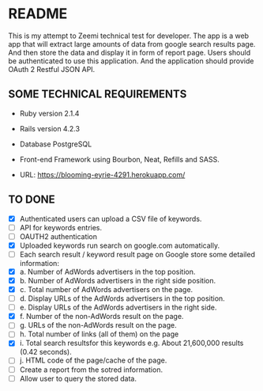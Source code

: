 # README

This is my attempt to Zeemi technical test for developer. The app is a web app that
will extract large amounts of data from google search results page. And then
store the data and display it in form of report page.
Users should be authenticated to use this application.
And the application should provide OAuth 2 Restful JSON API.

## SOME TECHNICAL REQUIREMENTS

* Ruby version 2.1.4

* Rails version 4.2.3

* Database PostgreSQL

* Front-end Framework using Bourbon, Neat, Refills and SASS.

* URL: https://blooming-eyrie-4291.herokuapp.com/

## TO DONE

- [x] Authenticated users can upload a CSV file of keywords.
- [ ] API for keywords entries.
- [ ] OAUTH2 authentication
- [X] Uploaded keywords run search on google.com automatically.
- [ ] Each search result / keyword result page on Google store some detailed information:
- [X] a. Number of AdWords advertisers in the top position.
- [X] b. Number of AdWords advertisers in the right side position.
- [X] c. Total number of AdWords advertisers on the page.
- [ ] d. Display URLs of the AdWords advertisers in the top position.
- [ ] e. Display URLs of the AdWords advertisers in the right side.
- [X] f. Number of the non-AdWords result on the page.
- [ ] g. URLs of the non-AdWords result on the page.
- [ ] h. Total number of links (all of them) on the page
- [X] i. Total search resultsfor this keywords e.g. About 21,600,000 results (0.42 seconds).
- [ ] j. HTML code of the page/cache of the page.
- [ ] Create a report from the sotred information.
- [ ] Allow user to query the stored data.

